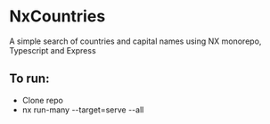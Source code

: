 # NxCountries

A simple search of countries and capital names using NX monorepo, Typescript and Express

## To run:

- Clone repo
- nx run-many --target=serve --all
